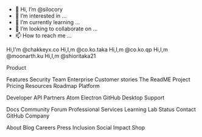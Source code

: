- 👋 Hi, I’m @silocory
- 👀 I’m interested in ...
- 🌱 I’m currently learning ...
- 💞️ I’m looking to collaborate on ...
- 📫 How to reach me ...

<!---
silocory/silocory is a ✨ special ✨ repository because its `README.md` (this file) appears on your GitHub profile.
You can click the Preview link to take a look at your changes.
--->
 Hi,I'm @chakkeyx.co
Hi,I,m @co.ko.taka
Hi,I,m @co.ko.qp
Hi,I,m @moonarth.ku
Hi,I,m @shioritaka21

Product

Features
Security
Team
Enterprise
Customer stories
The ReadME Project
Pricing
Resources
Roadmap
Platform

Developer API
Partners
Atom
Electron
GitHub Desktop
Support

Docs
Community Forum
Professional Services
Learning Lab
Status
Contact GitHub
Company

About
Blog
Careers
Press
Inclusion
Social Impact
Shop

